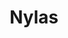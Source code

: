 ---
blog: https://nylas.com/blog
codehost: https://github.com/nylas
facebook: https://facebook.com/nylasinc
linkedin: https://linkedin.com/company/3788355
logohandle: nylas
sort: nylas
title: Nylas
twitter: https://x.com/nylas
website: https://www.nylas.com/
wikipedia: https://en.wikipedia.org/wiki/Nylas_Mail
---